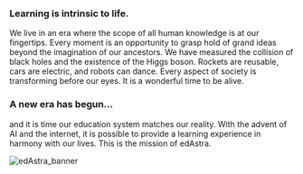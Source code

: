 ### Learning is intrinsic to life.

We live in an era where the scope of all human knowledge is at our fingertips. Every moment is an opportunity to grasp hold of grand ideas beyond the imagination of our ancestors. We have measured the collision of black holes and the existence of the Higgs boson. Rockets are reusable, cars are electric, and robots can dance. Every aspect of society is transforming before our eyes. It is a wonderful time to be alive.

### A new era has begun...

and it is time our education system matches our reality. With the advent of AI and the internet, it is possible to provide a learning experience in harmony with our lives. This is the mission of edAstra.

![edAstra_banner](https://user-images.githubusercontent.com/75050925/157982752-8aa8ad2e-16b6-4fde-b992-e41d1b4c7ae2.png)
